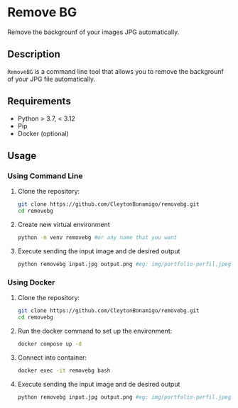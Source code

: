 # Remove BG

Remove the backgrounf of your images JPG automatically.

## Description
`RemoveBG` is a command line tool that allows you to remove the backgrounf of your JPG file automatically.

## Requirements
- Python > 3.7, < 3.12
- Pip
- Docker (optional)

## Usage
### Using Command Line
1. Clone the repository:
    ```bash
    git clone https://github.com/CleytonBonamigo/removebg.git
    cd removebg
    ```
2. Create new virtual environment
    ```bash
    python -m venv removebg #or any name that you want
    ```
3. Execute sending the input image and de desired output
    ```bash
    python removebg input.jpg output.png #eg: img/portfolio-perfil.jpeg img/portfolio-perfil.png
    ```

 ### Using Docker
 1. Clone the repository:
    ```bash
    git clone https://github.com/CleytonBonamigo/removebg.git
    cd removebg
    ```
2. Run the docker command to set up the environment:
    ```bash
    docker compose up -d
    ```
3. Connect into container:
    ```bash
    docker exec -it removebg bash
    ```
4. Execute sending the input image and de desired output
    ```bash
    python removebg input.jpg output.png #eg: img/portfolio-perfil.jpeg img/portfolio-perfil.png
    ```